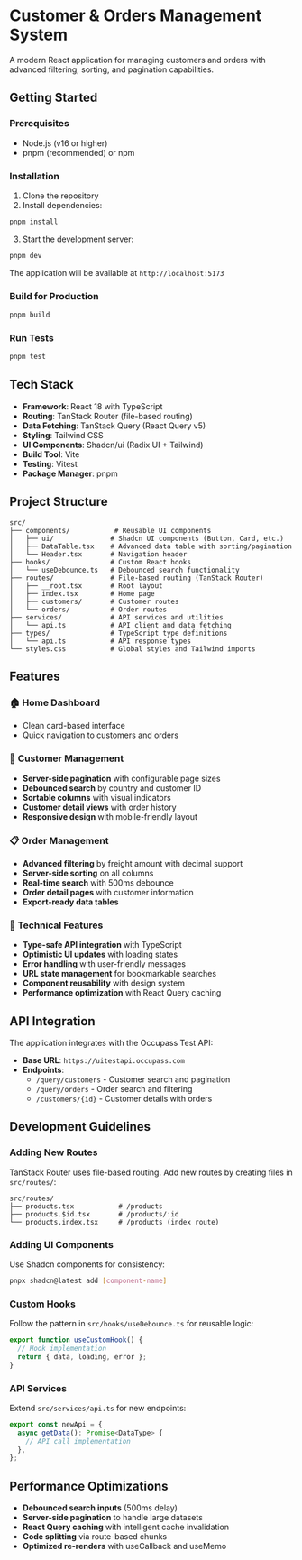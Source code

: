 # Customer & Orders Management System

A modern React application for managing customers and orders with advanced filtering, sorting, and pagination capabilities.

## Getting Started

### Prerequisites

- Node.js (v16 or higher)
- pnpm (recommended) or npm

### Installation

1. Clone the repository
2. Install dependencies:

```bash
pnpm install
```

3. Start the development server:

```bash
pnpm dev
```

The application will be available at `http://localhost:5173`

### Build for Production

```bash
pnpm build
```

### Run Tests

```bash
pnpm test
```

## Tech Stack

- **Framework**: React 18 with TypeScript
- **Routing**: TanStack Router (file-based routing)
- **Data Fetching**: TanStack Query (React Query v5)
- **Styling**: Tailwind CSS
- **UI Components**: Shadcn/ui (Radix UI + Tailwind)
- **Build Tool**: Vite
- **Testing**: Vitest
- **Package Manager**: pnpm

## Project Structure

```
src/
├── components/           # Reusable UI components
│   ├── ui/              # Shadcn UI components (Button, Card, etc.)
│   ├── DataTable.tsx    # Advanced data table with sorting/pagination
│   └── Header.tsx       # Navigation header
├── hooks/               # Custom React hooks
│   └── useDebounce.ts   # Debounced search functionality
├── routes/              # File-based routing (TanStack Router)
│   ├── __root.tsx       # Root layout
│   ├── index.tsx        # Home page
│   ├── customers/       # Customer routes
│   └── orders/          # Order routes
├── services/            # API services and utilities
│   └── api.ts           # API client and data fetching
├── types/               # TypeScript type definitions
│   └── api.ts           # API response types
└── styles.css           # Global styles and Tailwind imports
```

## Features

### 🏠 **Home Dashboard**
- Clean card-based interface
- Quick navigation to customers and orders

### 👥 **Customer Management**
- **Server-side pagination** with configurable page sizes
- **Debounced search** by country and customer ID
- **Sortable columns** with visual indicators
- **Customer detail views** with order history
- **Responsive design** with mobile-friendly layout

### 📋 **Order Management**
- **Advanced filtering** by freight amount with decimal support
- **Server-side sorting** on all columns
- **Real-time search** with 500ms debounce
- **Order detail pages** with customer information
- **Export-ready data tables**

### 🔧 **Technical Features**
- **Type-safe API integration** with TypeScript
- **Optimistic UI updates** with loading states
- **Error handling** with user-friendly messages
- **URL state management** for bookmarkable searches
- **Component reusability** with design system
- **Performance optimization** with React Query caching

## API Integration

The application integrates with the Occupass Test API:
- **Base URL**: `https://uitestapi.occupass.com`
- **Endpoints**: 
  - `/query/customers` - Customer search and pagination
  - `/query/orders` - Order search and filtering
  - `/customers/{id}` - Customer details with orders

## Development Guidelines

### Adding New Routes

TanStack Router uses file-based routing. Add new routes by creating files in `src/routes/`:

```
src/routes/
├── products.tsx           # /products
├── products.$id.tsx       # /products/:id
└── products.index.tsx     # /products (index route)
```

### Adding UI Components

Use Shadcn components for consistency:

```bash
pnpx shadcn@latest add [component-name]
```

### Custom Hooks

Follow the pattern in `src/hooks/useDebounce.ts` for reusable logic:

```typescript
export function useCustomHook() {
  // Hook implementation
  return { data, loading, error };
}
```

### API Services

Extend `src/services/api.ts` for new endpoints:

```typescript
export const newApi = {
  async getData(): Promise<DataType> {
    // API call implementation
  },
};
```

## Performance Optimizations

- **Debounced search inputs** (500ms delay)
- **Server-side pagination** to handle large datasets
- **React Query caching** with intelligent cache invalidation
- **Code splitting** via route-based chunks
- **Optimized re-renders** with useCallback and useMemo

